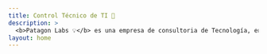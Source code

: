 ```yaml
---
title: Control Técnico de TI 🚀
description: >
  <b>Patagon Labs 💡</b> es una empresa de consultoria de Tecnología, enfocada en el <b>control técnico</b> y en la <b>gestión del conocimiento.</b> 😀
layout: home 
---
```


